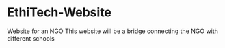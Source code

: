 # EthiTech-Website
Website for an  NGO 
This website will be a bridge connecting the NGO with different schools 
